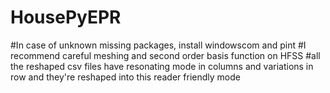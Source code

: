 # HousePyEPR

#In case of unknown missing packages, install windowscom and pint
#I recommend careful meshing and second order basis function on HFSS
#all the reshaped csv files have resonating mode in columns and variations in row and they're reshaped into this reader friendly mode
